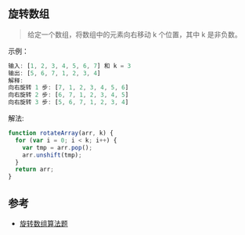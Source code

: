 ## 旋转数组
> 给定一个数组，将数组中的元素向右移动 k 个位置，其中 k 是非负数。

示例：
```js
输入: [1, 2, 3, 4, 5, 6, 7] 和 k = 3
输出: [5, 6, 7, 1, 2, 3, 4]
解释:
向右旋转 1 步: [7, 1, 2, 3, 4, 5, 6]
向右旋转 2 步: [6, 7, 1, 2, 3, 4, 5]
向右旋转 3 步: [5, 6, 7, 1, 2, 3, 4]
```

解法:
```js
function rotateArray(arr, k) {
  for (var i = 0; i < k; i++) {
    var tmp = arr.pop();
    arr.unshift(tmp);
  }
  return arr;
}
```

## 参考
* [旋转数组算法题](https://github.com/Advanced-Frontend/Daily-Interview-Question/issues/126#issuecomment-493809706)

